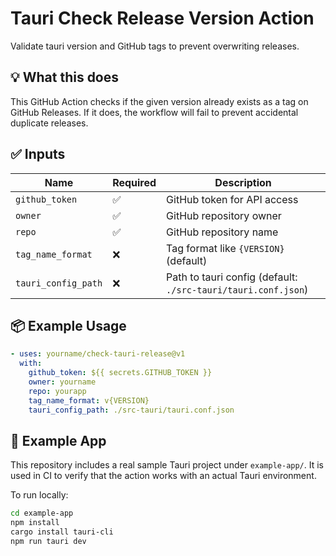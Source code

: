 # Tauri Check Release Version Action

Validate tauri version and GitHub tags to prevent overwriting releases.

## 💡 What this does

This GitHub Action checks if the given version already exists as a tag on GitHub Releases.
If it does, the workflow will fail to prevent accidental duplicate releases.

## ✅ Inputs

| Name                | Required | Description                                                   |
| ------------------- | -------- | ------------------------------------------------------------- |
| `github_token`      | ✅       | GitHub token for API access                                   |
| `owner`             | ✅       | GitHub repository owner                                       |
| `repo`              | ✅       | GitHub repository name                                        |
| `tag_name_format`   | ❌       | Tag format like `{VERSION}` (default)                         |
| `tauri_config_path` | ❌       | Path to tauri config (default: `./src-tauri/tauri.conf.json`) |

## 📦 Example Usage

```yaml
- uses: yourname/check-tauri-release@v1
  with:
    github_token: ${{ secrets.GITHUB_TOKEN }}
    owner: yourname
    repo: yourapp
    tag_name_format: v{VERSION}
    tauri_config_path: ./src-tauri/tauri.conf.json
```

## 🧪 Example App

This repository includes a real sample Tauri project under `example-app/`.
It is used in CI to verify that the action works with an actual Tauri environment.

To run locally:

```bash
cd example-app
npm install
cargo install tauri-cli
npm run tauri dev
```
